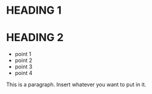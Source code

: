 # HEADING 1
# HEADING 2

- point 1
- point 2
- point 3
- point 4

This is a paragraph. Insert whatever you want to put in it.

